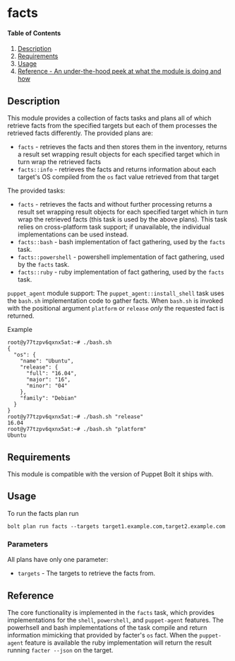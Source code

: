 # facts

#### Table of Contents

1. [Description](#description)
2. [Requirements](#requirements)
3. [Usage](#usage)
4. [Reference - An under-the-hood peek at what the module is doing and how](#reference)

## Description

This module provides a collection of facts tasks and plans all of which retrieve facts from the specified targets but each of them processes the retrieved facts differently. The provided plans are:
* `facts` - retrieves the facts and then stores them in the inventory, returns a result set wrapping result objects for each specified target which in turn wrap the retrieved facts
* `facts::info` - retrieves the facts and returns information about each target's OS compiled from the `os` fact value retrieved from that target

The provided tasks:
* `facts` - retrieves the facts and without further processing returns a result set wrapping result objects for each specified target which in turn wrap the retrieved facts (this task is used by the above plans). This task relies on cross-platform task support; if unavailable, the individual implementations can be used instead.
* `facts::bash` - bash implementation of fact gathering, used by the `facts` task.
* `facts::powershell` - powershell implementation of fact gathering, used by the `facts` task.
* `facts::ruby` - ruby implementation of fact gathering, used by the `facts` task.

`puppet_agent` module support:
The `puppet_agent::install_shell` task uses the `bash.sh` implementation code to gather facts. When `bash.sh` is invoked with the positional argument `platform` or `release` *only* the requested fact is returned. 

Example
```
root@y77tzpv6qxnx5at:~# ./bash.sh 
{
  "os": {
    "name": "Ubuntu",
    "release": {
      "full": "16.04",
      "major": "16",
      "minor": "04"
    },
    "family": "Debian"
  }
}
root@y77tzpv6qxnx5at:~# ./bash.sh "release"
16.04
root@y77tzpv6qxnx5at:~# ./bash.sh "platform"
Ubuntu
```

## Requirements

This module is compatible with the version of Puppet Bolt it ships with.

## Usage

To run the facts plan run

```
bolt plan run facts --targets target1.example.com,target2.example.com
```

### Parameters

All plans have only one parameter:

* `targets` - The targets to retrieve the facts from.

## Reference

The core functionality is implemented in the `facts` task, which provides implementations
for the `shell`, `powershell`, and `puppet-agent` features. The powerhsell and bash implementations of the task compile and return information
mimicking that provided by facter's `os` fact. When the `puppet-agent` feature is available the ruby implementation will return the result running `facter --json` on the target.
